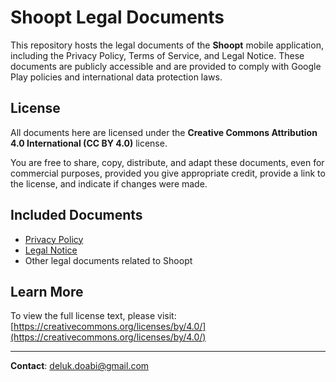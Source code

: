 # Shoopt Legal Documents

This repository hosts the legal documents of the **Shoopt** mobile application, including the Privacy Policy, Terms of Service, and Legal Notice. These documents are publicly accessible and are provided to comply with Google Play policies and international data protection laws.
## License

All documents here are licensed under the **Creative Commons Attribution 4.0 International (CC BY 4.0)** license.

You are free to share, copy, distribute, and adapt these documents, even for commercial purposes, provided you give appropriate credit, provide a link to the license, and indicate if changes were made.

## Included Documents

- [Privacy Policy](https://delukdoabi.github.io/shoopt-legal/privacy-policy.html)
- [Legal Notice](https://delukdoabi.github.io/shoopt-legal/legal-notice.html)
- Other legal documents related to Shoopt

## Learn More

To view the full license text, please visit:  
[https://creativecommons.org/licenses/by/4.0/](https://creativecommons.org/licenses/by/4.0/)

---

**Contact**: deluk.doabi@gmail.com
